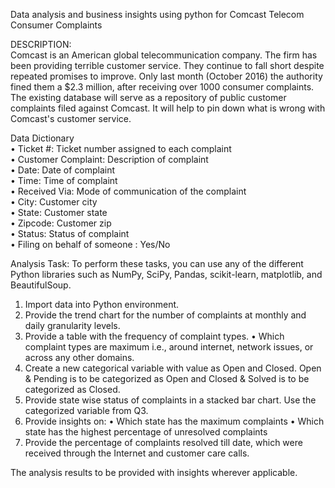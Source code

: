 
Data analysis and business insights using python for Comcast Telecom Consumer Complaints

DESCRIPTION: <br> 
Comcast is an American global telecommunication company. The firm has been providing terrible customer service. They continue to fall short despite repeated promises to improve. Only last month (October 2016) the authority fined them a $2.3 million, after receiving over 1000 consumer complaints. The existing database will serve as a repository of public customer complaints filed against Comcast. It will help to pin down what is wrong with Comcast's customer service.

Data Dictionary <br>
• Ticket #: Ticket number assigned to each complaint <br>
• Customer Complaint: Description of complaint <br>
• Date: Date of complaint <br>
• Time: Time of complaint <br>
• Received Via: Mode of communication of the complaint <br>
• City: Customer city <br>
• State: Customer state <br>
• Zipcode: Customer zip <br>
• Status: Status of complaint <br>
• Filing on behalf of someone : Yes/No <br>

Analysis Task: To perform these tasks, you can use any of the different Python libraries such as NumPy, SciPy, Pandas, scikit-learn, matplotlib, and BeautifulSoup.

1. Import data into Python environment.
1. Provide the trend chart for the number of complaints at monthly and daily granularity levels.
3. Provide a table with the frequency of complaint types. • Which complaint types are maximum i.e., around internet, network issues, or across any other domains.
4. Create a new categorical variable with value as Open and Closed. Open & Pending is to be categorized as Open and Closed & Solved is to be categorized as Closed.
5. Provide state wise status of complaints in a stacked bar chart. Use the categorized variable from Q3. 
6. Provide insights on: • Which state has the maximum complaints • Which state has the highest percentage of unresolved complaints
7. Provide the percentage of complaints resolved till date, which were received through the Internet and customer care calls.

The analysis results to be provided with insights wherever applicable.
